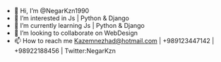 - 👋 Hi, I’m @NegarKzn1990
- 👀 I’m interested in Js | Python & Django
- 🌱 I’m currently learning Js | Python & Django
- 💞️ I’m looking to collaborate on WebDesign
- 📫 How to reach me Kazemnezhad@hotmail.com | +989123447142  |  +98922188456  | Twitter:NegarKzn  

<!---
NegarKzn1990/NegarKzn1990 is a ✨ special ✨ repository because its `README.md` (this file) appears on your GitHub profile.
You can click the Preview link to take a look at your changes.
--->
